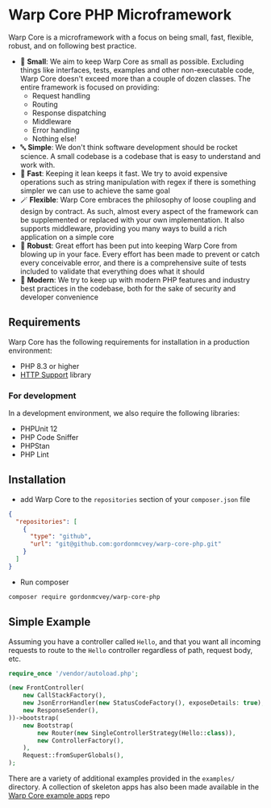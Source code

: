 # Warp Core PHP Microframework

Warp Core is a microframework with a focus on being small, fast, flexible, robust, and on following best practice.

* 🐁 **Small**: We aim to keep Warp Core as small as possible.  Excluding things like interfaces, tests, examples and other non-executable code, Warp Core doesn't exceed more than a couple of dozen classes.  The entire framework is focused on providing:
  * Request handling
  * Routing
  * Response dispatching
  * Middleware
  * Error handling
  * Nothing else!
* 🔤 **Simple**: We don't think software development should be rocket science.  A small codebase is a codebase that is easy to understand and work with.
* 🚀 **Fast**: Keeping it lean keeps it fast.  We try to avoid expensive operations such as string manipulation with regex if there is something simpler we can use to achieve the same goal 
* 🪄 **Flexible**: Warp Core embraces the philosophy of loose coupling and design by contract.  As such, almost every aspect of the framework can be supplemented or replaced with your own implementation.  It also supports middleware, providing you many ways to build a rich application on a simple core
* 🚜 **Robust**: Great effort has been put into keeping Warp Core from blowing up in your face.  Every effort has been made to prevent or catch every conceivable error, and there is a comprehensive suite of tests included to validate that everything does what it should
* 🤖 **Modern**: We try to keep up with modern PHP features and industry best practices in the codebase, both for the sake of security and developer convenience

## Requirements

Warp Core has the following requirements for installation in a production environment:

* PHP 8.3 or higher
* [HTTP Support](https://github.com/gordonmcvey/httpsupport) library

### For development

In a development environment, we also require the following libraries: 

* PHPUnit 12
* PHP Code Sniffer
* PHPStan
* PHP Lint

## Installation

* add Warp Core to the `repositories` section of your `composer.json` file

```json
{
  "repositories": [
    {
      "type": "github",
      "url": "git@github.com:gordonmcvey/warp-core-php.git"
    }
  ]
}
```
* Run composer

```bash
composer require gordonmcvey/warp-core-php
```

## Simple Example

Assuming you have a controller called `Hello`, and that you want all incoming requests to route to the `Hello` controller regardless of path, request body, etc.

```php
require_once '/vendor/autoload.php';

(new FrontController(
    new CallStackFactory(),
    new JsonErrorHandler(new StatusCodeFactory(), exposeDetails: true),
    new ResponseSender(),
))->bootstrap(
    new Bootstrap(
        new Router(new SingleControllerStrategy(Hello::class)),
        new ControllerFactory(),
    ),
    Request::fromSuperGlobals(),
);
```

There are a variety of additional examples provided in the `examples/` directory.  A collection of skeleton apps has also been made available in the [Warp Core example apps](https://github.com/gordonmcvey/warp-core-example-app) repo
